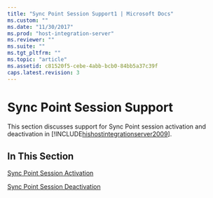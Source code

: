 ```yaml
---
title: "Sync Point Session Support1 | Microsoft Docs"
ms.custom: ""
ms.date: "11/30/2017"
ms.prod: "host-integration-server"
ms.reviewer: ""
ms.suite: ""
ms.tgt_pltfrm: ""
ms.topic: "article"
ms.assetid: c81520f5-cebe-4abb-bcb0-84bb5a37c39f
caps.latest.revision: 3
---
```

# Sync Point Session Support
This section discusses support for Sync Point session activation and deactivation in [!INCLUDE[hishostintegrationserver2009](../includes/hishostintegrationserver2009-md.md)].  
  
## In This Section  
 [Sync Point Session Activation](../HIS2010/sync-point-session-activation1.md)  
  
 [Sync Point Session Deactivation](../HIS2010/sync-point-session-deactivation2.md)